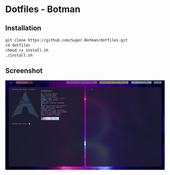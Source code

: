 # Dotfiles - Botman

## Installation

```
git clone https://github.com/Super-Botman/dotfiles.git
cd dotfiles
chmod +x install.sh
./install.sh
```

## Screenshot

![screenshot](images/screenshot.png)
